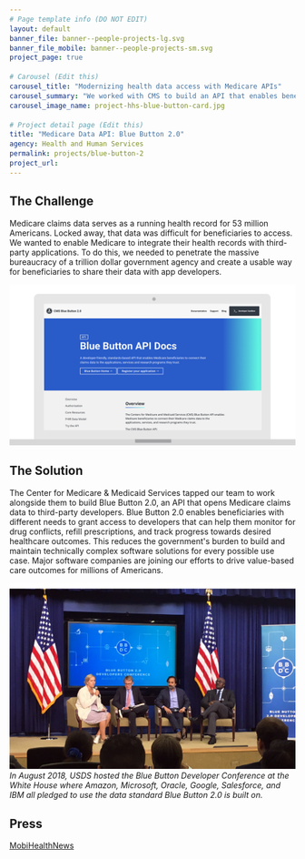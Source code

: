 ```yaml
---
# Page template info (DO NOT EDIT)
layout: default
banner_file: banner--people-projects-lg.svg
banner_file_mobile: banner--people-projects-sm.svg
project_page: true

# Carousel (Edit this)
carousel_title: "Modernizing health data access with Medicare APIs"
carousel_summary: "We worked with CMS to build an API that enables beneficiaries with different needs to grant access to developers that can help them monitor for drug conflicts, refill prescriptions, and track progress towards desired healthcare outcomes."
carousel_image_name: project-hhs-blue-button-card.jpg

# Project detail page (Edit this)
title: "Medicare Data API: Blue Button 2.0"
agency: Health and Human Services
permalink: projects/blue-button-2
project_url:
---
```


## The Challenge

Medicare claims data serves as a running health record for 53 million Americans. Locked away, that data was difficult for beneficiaries to access. We wanted to enable Medicare to integrate their health records with third-party applications. To do this, we needed to penetrate the massive bureaucracy of a trillion dollar government agency and create a usable way for beneficiaries to share their data with app developers.

![](../images/project-hhs-blue-button-ui.gif)

## The Solution

The Center for Medicare & Medicaid Services tapped our team to work alongside them to build Blue Button 2.0, an API that opens Medicare claims data to third-party developers. Blue Button 2.0 enables beneficiaries with different needs to grant access to developers that can help them monitor for drug conflicts, refill prescriptions, and track progress towards desired healthcare outcomes. This reduces the government's burden to build and maintain technically complex software solutions for every possible use case. Major software companies are joining our efforts to drive value-based care outcomes for millions of Americans.

![](../images/project-hhs-blue-button-page2.jpg)
*In August 2018, USDS hosted the Blue Button Developer Conference at the White House where Amazon, Microsoft, Oracle, Google, Salesforce, and IBM all pledged to use the data standard Blue Button 2.0 is built on.*

## Press

[MobiHealthNews](https://www.mobihealthnews.com/content/depth-peek-inside-united-states-digital-service-hhs)

